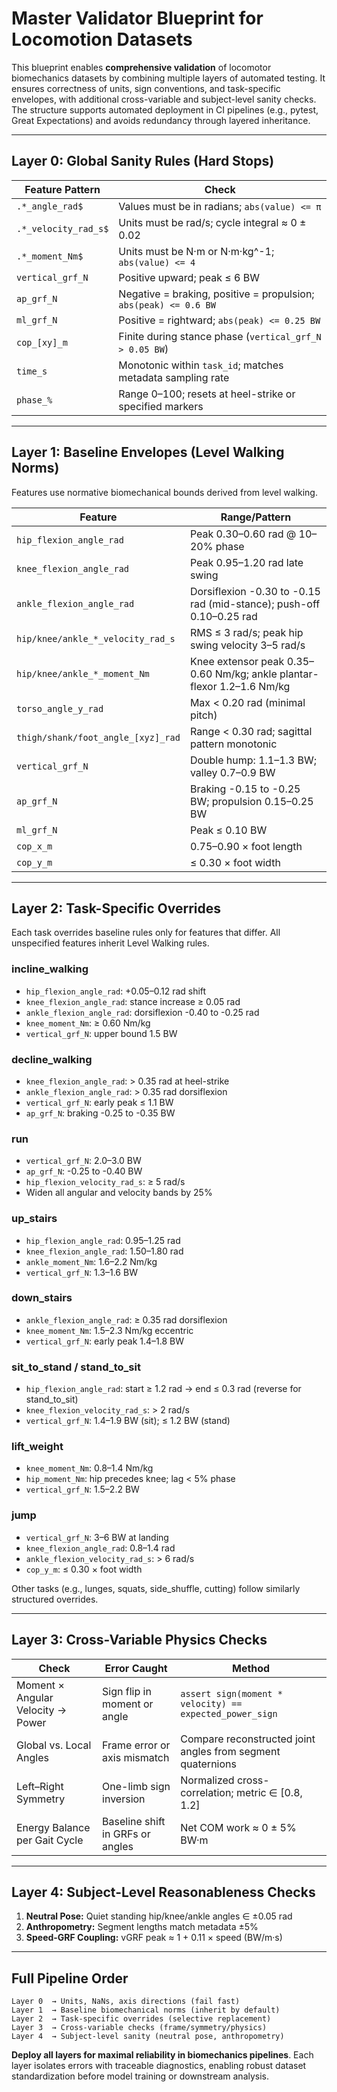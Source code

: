 # Master Validator Blueprint for Locomotion Datasets

This blueprint enables **comprehensive validation** of locomotor biomechanics datasets by combining multiple layers of automated testing. It ensures correctness of units, sign conventions, and task-specific envelopes, with additional cross-variable and subject-level sanity checks. The structure supports automated deployment in CI pipelines (e.g., pytest, Great Expectations) and avoids redundancy through layered inheritance.

---

## Layer 0: Global Sanity Rules (Hard Stops)

| Feature Pattern      | Check                                                            |
| -------------------- | ---------------------------------------------------------------- |
| `.*_angle_rad$`      | Values must be in radians; `abs(value) <= π`                     |
| `.*_velocity_rad_s$` | Units must be rad/s; cycle integral ≈ 0 ± 0.02                   |
| `.*_moment_Nm$`      | Units must be N·m or N·m·kg^-1; `abs(value) <= 4`                |
| `vertical_grf_N`     | Positive upward; peak ≤ 6 BW                                     |
| `ap_grf_N`           | Negative = braking, positive = propulsion; `abs(peak) <= 0.6 BW` |
| `ml_grf_N`           | Positive = rightward; `abs(peak) <= 0.25 BW`                     |
| `cop_[xy]_m`         | Finite during stance phase (`vertical_grf_N > 0.05 BW`)          |
| `time_s`             | Monotonic within `task_id`; matches metadata sampling rate       |
| `phase_%`            | Range 0–100; resets at heel-strike or specified markers          |

---

## Layer 1: Baseline Envelopes (Level Walking Norms)

Features use normative biomechanical bounds derived from level walking.

| Feature                            | Range/Pattern                                                          |
| ---------------------------------- | ---------------------------------------------------------------------- |
| `hip_flexion_angle_rad`            | Peak 0.30–0.60 rad @ 10–20% phase                                      |
| `knee_flexion_angle_rad`           | Peak 0.95–1.20 rad late swing                                          |
| `ankle_flexion_angle_rad`          | Dorsiflexion -0.30 to -0.15 rad (mid-stance); push-off 0.10–0.25 rad   |
| `hip/knee/ankle_*_velocity_rad_s`  | RMS ≤ 3 rad/s; peak hip swing velocity 3–5 rad/s                       |
| `hip/knee/ankle_*_moment_Nm`       | Knee extensor peak 0.35–0.60 Nm/kg; ankle plantar-flexor 1.2–1.6 Nm/kg |
| `torso_angle_y_rad`                | Max < 0.20 rad (minimal pitch)                                         |
| `thigh/shank/foot_angle_[xyz]_rad` | Range < 0.30 rad; sagittal pattern monotonic                           |
| `vertical_grf_N`                   | Double hump: 1.1–1.3 BW; valley 0.7–0.9 BW                             |
| `ap_grf_N`                         | Braking -0.15 to -0.25 BW; propulsion 0.15–0.25 BW                     |
| `ml_grf_N`                         | Peak ≤ 0.10 BW                                                         |
| `cop_x_m`                          | 0.75–0.90 × foot length                                                |
| `cop_y_m`                          | ≤ 0.30 × foot width                                                    |

---

## Layer 2: Task-Specific Overrides

Each task overrides baseline rules only for features that differ. All unspecified features inherit Level Walking rules.

### incline\_walking

* `hip_flexion_angle_rad`: +0.05–0.12 rad shift
* `knee_flexion_angle_rad`: stance increase ≥ 0.05 rad
* `ankle_flexion_angle_rad`: dorsiflexion -0.40 to -0.25 rad
* `knee_moment_Nm`: ≥ 0.60 Nm/kg
* `vertical_grf_N`: upper bound 1.5 BW

### decline\_walking

* `knee_flexion_angle_rad`: > 0.35 rad at heel-strike
* `ankle_flexion_angle_rad`: > 0.35 rad dorsiflexion
* `vertical_grf_N`: early peak ≤ 1.1 BW
* `ap_grf_N`: braking -0.25 to -0.35 BW

### run

* `vertical_grf_N`: 2.0–3.0 BW
* `ap_grf_N`: -0.25 to -0.40 BW
* `hip_flexion_velocity_rad_s`: ≥ 5 rad/s
* Widen all angular and velocity bands by 25%

### up\_stairs

* `hip_flexion_angle_rad`: 0.95–1.25 rad
* `knee_flexion_angle_rad`: 1.50–1.80 rad
* `ankle_moment_Nm`: 1.6–2.2 Nm/kg
* `vertical_grf_N`: 1.3–1.6 BW

### down\_stairs

* `ankle_flexion_angle_rad`: ≥ 0.35 rad dorsiflexion
* `knee_moment_Nm`: 1.5–2.3 Nm/kg eccentric
* `vertical_grf_N`: early peak 1.4–1.8 BW

### sit\_to\_stand / stand\_to\_sit

* `hip_flexion_angle_rad`: start ≥ 1.2 rad → end ≤ 0.3 rad (reverse for stand\_to\_sit)
* `knee_flexion_velocity_rad_s`: > 2 rad/s
* `vertical_grf_N`: 1.4–1.9 BW (sit); ≤ 1.2 BW (stand)

### lift\_weight

* `knee_moment_Nm`: 0.8–1.4 Nm/kg
* `hip_moment_Nm`: hip precedes knee; lag < 5% phase
* `vertical_grf_N`: 1.5–2.2 BW

### jump

* `vertical_grf_N`: 3–6 BW at landing
* `knee_flexion_angle_rad`: 0.8–1.4 rad
* `ankle_flexion_velocity_rad_s`: > 6 rad/s
* `cop_y_m`: ≤ 0.30 × foot width

Other tasks (e.g., lunges, squats, side\_shuffle, cutting) follow similarly structured overrides.

---

## Layer 3: Cross-Variable Physics Checks

| Check                             | Error Caught                     | Method                                                      |
| --------------------------------- | -------------------------------- | ----------------------------------------------------------- |
| Moment × Angular Velocity → Power | Sign flip in moment or angle     | `assert sign(moment * velocity) == expected_power_sign`     |
| Global vs. Local Angles           | Frame error or axis mismatch     | Compare reconstructed joint angles from segment quaternions |
| Left–Right Symmetry               | One-limb sign inversion          | Normalized cross-correlation; metric ∈ \[0.8, 1.2]          |
| Energy Balance per Gait Cycle     | Baseline shift in GRFs or angles | Net COM work ≈ 0 ± 5% BW·m                                  |

---

## Layer 4: Subject-Level Reasonableness Checks

1. **Neutral Pose:** Quiet standing hip/knee/ankle angles ∈ ±0.05 rad
2. **Anthropometry:** Segment lengths match metadata ±5%
3. **Speed-GRF Coupling:** vGRF peak ≈ 1 + 0.11 × speed (BW/m·s)

---

## Full Pipeline Order

```text
Layer 0  → Units, NaNs, axis directions (fail fast)
Layer 1  → Baseline biomechanical norms (inherit by default)
Layer 2  → Task-specific overrides (selective replacement)
Layer 3  → Cross-variable checks (frame/symmetry/physics)
Layer 4  → Subject-level sanity (neutral pose, anthropometry)
```

**Deploy all layers for maximal reliability in biomechanics pipelines**. Each layer isolates errors with traceable diagnostics, enabling robust dataset standardization before model training or downstream analysis.
